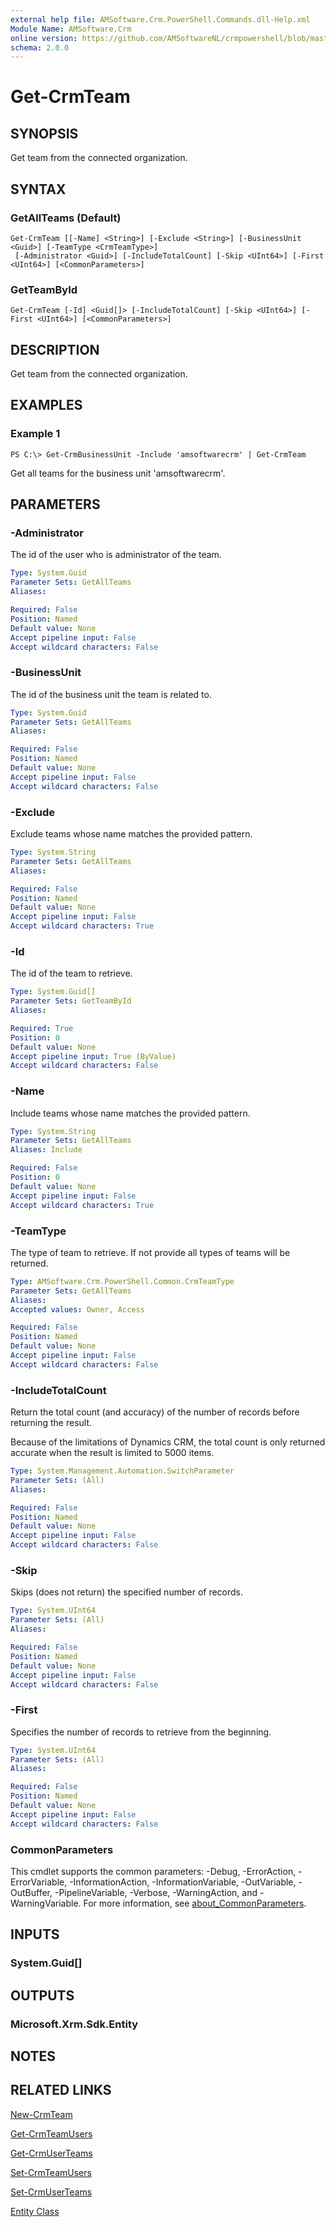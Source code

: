 ```yaml
---
external help file: AMSoftware.Crm.PowerShell.Commands.dll-Help.xml
Module Name: AMSoftware.Crm
online version: https://github.com/AMSoftwareNL/crmpowershell/blob/master/docs/Get-CrmTeam.md
schema: 2.0.0
---
```


# Get-CrmTeam

## SYNOPSIS
Get team from the connected organization.

## SYNTAX

### GetAllTeams (Default)
```
Get-CrmTeam [[-Name] <String>] [-Exclude <String>] [-BusinessUnit <Guid>] [-TeamType <CrmTeamType>]
 [-Administrator <Guid>] [-IncludeTotalCount] [-Skip <UInt64>] [-First <UInt64>] [<CommonParameters>]
```

### GetTeamById
```
Get-CrmTeam [-Id] <Guid[]> [-IncludeTotalCount] [-Skip <UInt64>] [-First <UInt64>] [<CommonParameters>]
```

## DESCRIPTION
Get team from the connected organization.

## EXAMPLES

### Example 1
```
PS C:\> Get-CrmBusinessUnit -Include 'amsoftwarecrm' | Get-CrmTeam
```

Get all teams for the business unit 'amsoftwarecrm'.

## PARAMETERS

### -Administrator
The id of the user who is administrator of the team.

```yaml
Type: System.Guid
Parameter Sets: GetAllTeams
Aliases:

Required: False
Position: Named
Default value: None
Accept pipeline input: False
Accept wildcard characters: False
```

### -BusinessUnit
The id of the business unit the team is related to.

```yaml
Type: System.Guid
Parameter Sets: GetAllTeams
Aliases:

Required: False
Position: Named
Default value: None
Accept pipeline input: False
Accept wildcard characters: False
```

### -Exclude
Exclude teams whose name matches the provided pattern.

```yaml
Type: System.String
Parameter Sets: GetAllTeams
Aliases:

Required: False
Position: Named
Default value: None
Accept pipeline input: False
Accept wildcard characters: True
```

### -Id
The id of the team to retrieve.

```yaml
Type: System.Guid[]
Parameter Sets: GetTeamById
Aliases:

Required: True
Position: 0
Default value: None
Accept pipeline input: True (ByValue)
Accept wildcard characters: False
```

### -Name
Include teams whose name matches the provided pattern.

```yaml
Type: System.String
Parameter Sets: GetAllTeams
Aliases: Include

Required: False
Position: 0
Default value: None
Accept pipeline input: False
Accept wildcard characters: True
```

### -TeamType
The type of team to retrieve. If not provide all types of teams will be returned.

```yaml
Type: AMSoftware.Crm.PowerShell.Common.CrmTeamType
Parameter Sets: GetAllTeams
Aliases:
Accepted values: Owner, Access

Required: False
Position: Named
Default value: None
Accept pipeline input: False
Accept wildcard characters: False
```

### -IncludeTotalCount
Return the total count (and accuracy) of the number of records before returning the result.

Because of the limitations of Dynamics CRM, the total count is only returned accurate when the result is limited to 5000 items.

```yaml
Type: System.Management.Automation.SwitchParameter
Parameter Sets: (All)
Aliases:

Required: False
Position: Named
Default value: None
Accept pipeline input: False
Accept wildcard characters: False
```

### -Skip
Skips (does not return) the specified number of records.

```yaml
Type: System.UInt64
Parameter Sets: (All)
Aliases:

Required: False
Position: Named
Default value: None
Accept pipeline input: False
Accept wildcard characters: False
```

### -First
Specifies the number of records to retrieve from the beginning.

```yaml
Type: System.UInt64
Parameter Sets: (All)
Aliases:

Required: False
Position: Named
Default value: None
Accept pipeline input: False
Accept wildcard characters: False
```

### CommonParameters
This cmdlet supports the common parameters: -Debug, -ErrorAction, -ErrorVariable, -InformationAction, -InformationVariable, -OutVariable, -OutBuffer, -PipelineVariable, -Verbose, -WarningAction, and -WarningVariable. For more information, see [about_CommonParameters](http://go.microsoft.com/fwlink/?LinkID=113216).

## INPUTS

### System.Guid[]

## OUTPUTS

### Microsoft.Xrm.Sdk.Entity

## NOTES

## RELATED LINKS

[New-CrmTeam](New-CrmTeam.md)

[Get-CrmTeamUsers](Get-CrmTeamUsers.md)

[Get-CrmUserTeams](Get-CrmUserTeams.md)

[Set-CrmTeamUsers](Set-CrmTeamUsers.md)

[Set-CrmUserTeams](Set-CrmUserTeams.md)

[Entity Class](https://docs.microsoft.com/en-us/dotnet/api/microsoft.xrm.sdk.entity)
